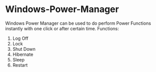 # Windows-Power-Manager
Windows Power Manager can be used to do perform Power Functions instantly with one click or after certain time.
Functions:
1. Log Off
2. Lock
3. Shut Down
4. Hibernate
5. Sleep
6. Restart
